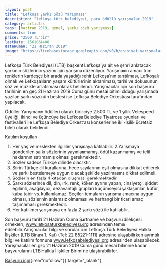 ```yaml
---
layout: post
title: "Lefkoşa Şarkı Sözü Yarışması"
description: "lefkoşa türk belediyesi, para ödüllü yarışmalar 2019"
category: articles
tags: [haziran 2019, genel, şarkı sözü yarışması]
comments: true
price: "2500 TL'dir"
lastDate: 1561064400
dateHuman: "21 Haziran 2019"
image: "https://firebasestorage.googleapis.com/v0/b/edebiyat-yarismalari.appspot.com/o/lefkosa-sarki-sozu-yazma-yarismasi.png?alt=media&token=3d363068-2b1d-452c-90f1-35bf072b8b61"
---
```


Lefkoşa Türk Belediyesi (LTB) başkent Lefkoşa’ya ait ve şehri anlatacak şarkının sözlerinin yazımı için yarışma düzenliyor.
Yarışmanın amacı tüm renklerin kardeşçe bir arada yaşadığı şehir Lefkoşa’nın tanıtılması, Lefkoşalı olmak ve Lefkoşalıların yaşam kültürlerinin aktarılması, tarihi ve dokusunun söz ve müzikle anlatılması olarak belirlendi.
Yarışmacılar için son başvuru tarihinin en geç 21 Haziran 2019 Cuma günü mesai bitimi olduğu yarışmada yazılan şarkı sözünün bestesi ise Lefkoşa Belediye Orkestrası tarafından yapılacak.

Ödüller
Yarışmanın ödülleri olarak birinciye 2.500 TL ve 1 yıllık Velespeed üyeliği, ikinci ve üçüncüye ise Lefkoşa Belediye Tiyatrosu oyunları ve festivalleri ile Lefkoşa Belediye Orkestrası konserlerine iki kişilik ücretsiz bileti olarak belirlendi.

Katılım koşulları
1. Her yaş ve meslekten ilgililer yarışmaya katılabilir.
2.Yarışmaya gönderilen şarkı sözlerinin yayınlanmamış, ödül kazanmamış ve telif haklarının satılmamış olması gerekmektedir.
3. Sözler sadece Türkçe dilinde olacaktır.
4. Şiirin Türkçe dil kurallarına, hece sayılarının eşit olmasına dikkat edilerek ve şarkı bestelemeye uygun olacak şekilde yazılmasına dikkat edilmeli.
5. Sözlerin en fazla 4 kıtadan oluşması gerekmektedir.
6. Şarkı sözlerinde dil, din, ırk, renk, köken ayrımı yapan, cinsiyetçi, şiddet eğilimli, aşağılayıcı, dezavantajlı grupları küçümseyici yaklaşımlar, küfür, kaba tabir vs. kullanılamaz. Seçilen temaların yarışma amacına uygun olması, sözlerinin anlamsız olmaması ve herhangi bir ticari amaç taşımaması gerekmektedir.
7. Her katılımcı yarışmaya en fazla 2 şarkı sözü ile katılabilir.

Son başvuru tarihi 21 Haziran Cuma
Şartname ve başvuru dilekçesi örnekleri; www.lefkosaturkbelediyesi.org adresinden temin edilebilir.Yarışmacılar bilgi ve sorular için Lefkoşa Türk Belediyesi Halkla İlişkiler (LTB Binası 1. Kat) (Tel: 22 85221-1111) adresine ulaşabilirken ayrıntılı bilgi ve katılım formuna www.lefkosabelediyesi.org adresinden ulaşabilecek. Yarışmacılar en geç 21 Haziran 2019 Cuma günü mesai bitimine kadar başvurularını LTB Halkla İlişkiler Birimi’ne ulaştırabilirler.

[Başvuru için](https://www.lefkosabelediyesi.org/ltb-lefkosa-sarki-sozu-yarismasi-duzenliyor/?utm_source=edebiyatyarismalari.com&utm_medium=affiliate&utm_campaign=cpc){:rel="nofollow"}{:target="_blank"}
